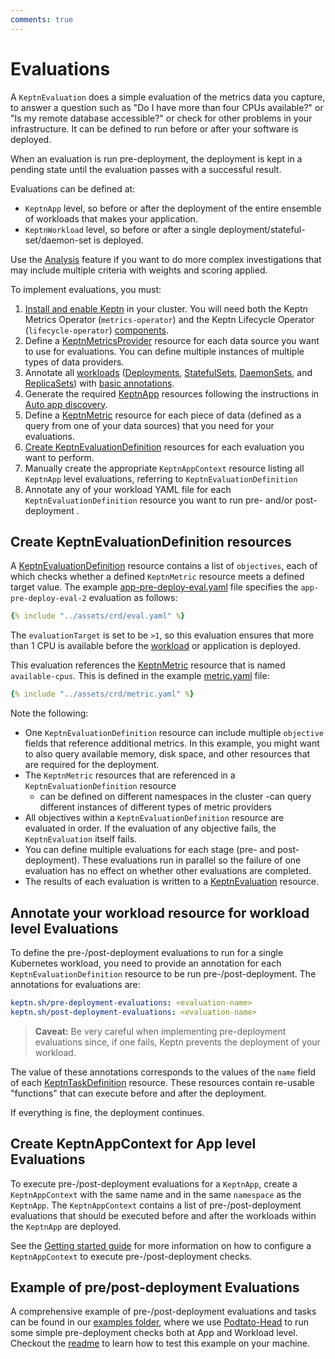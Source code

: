 ```yaml
---
comments: true
---
```


# Evaluations

A `KeptnEvaluation` does a simple evaluation of the metrics data you capture,
to answer a question such as "Do I have more than four CPUs available?"
or "Is my remote database accessible?"
or check for other problems in your infrastructure.
It can be defined to run before or after your software is deployed.

When an evaluation is run pre-deployment,
the deployment is kept in a pending state
until the evaluation passes with a successful result.

Evaluations can be defined at:

- `KeptnApp` level, so before or after the deployment of the
  entire ensemble of workloads that makes your application.
- `KeptnWorkload` level, so before or after a single deployment/stateful-set/daemon-set is deployed.

Use the
[Analysis](slo.md)
feature if you want to do more complex investigations
that may include multiple criteria with weights and scoring applied.

To implement evaluations, you must:

1. [Install and enable Keptn](../installation/index.md)
   in your cluster.
   You will need both the
   Keptn Metrics Operator (`metrics-operator`)
   and the Keptn Lifecycle Operator (`lifecycle-operator`)
   [components](../components/index.md).
1. Define a
   [KeptnMetricsProvider](../reference/crd-reference/metricsprovider.md)
   resource for each data source you want to use for evaluations.
   You can define multiple instances of multiple types of data providers.
1. Annotate all
   [workloads](https://kubernetes.io/docs/concepts/workloads/)
   ([Deployments](https://kubernetes.io/docs/concepts/workloads/controllers/deployment/),
   [StatefulSets](https://kubernetes.io/docs/concepts/workloads/controllers/statefulset/),
   [DaemonSets](https://kubernetes.io/docs/concepts/workloads/controllers/daemonset/),
   and
   [ReplicaSets](https://kubernetes.io/docs/concepts/workloads/controllers/replicaset/))
   with
   [basic annotations](integrate.md#basic-annotations).
1. Generate the required
   [KeptnApp](../reference/crd-reference/app.md)
   resources following the instructions in
   [Auto app discovery](auto-app-discovery.md).
1. Define a
   [KeptnMetric](../reference/crd-reference/metric.md)
   resource for each piece of data
   (defined as a query from one of your data sources)
   that you need for your evaluations.
1. [Create KeptnEvaluationDefinition](#create-keptnevaluationdefinition-resources)
   resources for each evaluation you want to perform.
1. Manually create the appropriate `KeptnAppContext` resource
   listing all `KeptnApp` level evaluations, referring to `KeptnEvaluationDefinition`
1. Annotate any of your workload YAML file for each `KeptnEvaluationDefinition` resource
   you want to run pre- and/or post-deployment .

## Create KeptnEvaluationDefinition resources

A
[KeptnEvaluationDefinition](../reference/crd-reference/evaluationdefinition.md)
resource contains a list of `objectives`,
each of which checks whether a defined `KeptnMetric` resource
meets a defined target value.
The example
[app-pre-deploy-eval.yaml](https://github.com/keptn/lifecycle-toolkit/blob/main/examples/sample-app/version-2/app-pre-deploy-eval.yaml)
file specifies the `app-pre-deploy-eval-2` evaluation as follows:

```yaml
{% include "../assets/crd/eval.yaml" %}
```

The `evaluationTarget` is set to be `>1`,
so this evaluation ensures that more than 1 CPU is available
before the [workload](https://kubernetes.io/docs/concepts/workloads/) or application is deployed.

This evaluation references the
[KeptnMetric](../reference/crd-reference/metric.md) resource
that is named  `available-cpus`.
This is defined in the example
[metric.yaml](https://github.com/keptn/lifecycle-toolkit/blob/main/examples/sample-app/base/metric.yaml)
file:

```yaml
{% include "../assets/crd/metric.yaml" %}
```

Note the following:

- One `KeptnEvaluationDefinition` resource can include
  multiple `objective` fields that reference additional metrics.
  In this example, you might want to also query
  available memory, disk space, and other resources
  that are required for the deployment.
- The `KeptnMetric` resources that are referenced
  in a `KeptnEvaluationDefinition` resource
  - can be defined on different namespaces in the cluster
  -can query different instances of different types of metric providers
- All objectives within a `KeptnEvaluationDefinition` resource
  are evaluated in order.
  If the evaluation of any objective fails,
  the `KeptnEvaluation` itself fails.
- You can define multiple evaluations
  for each stage (pre- and post-deployment).
  These evaluations run in parallel so the failure of one evaluation
  has no effect on whether other evaluations are completed.
- The results of each evaluation
  is written to a
  [KeptnEvaluation](../reference/api-reference/lifecycle/v1alpha3/index.md#keptnevaluation)
  resource.

## Annotate your workload resource for workload level Evaluations

To define the pre-/post-deployment evaluations to run
for a single Kubernetes workload, you need to provide an annotation
for each `KeptnEvaluationDefinition` resource to be run
pre-/post-deployment.
The annotations for evaluations are:

```yaml
keptn.sh/pre-deployment-evaluations: <evaluation-name>
keptn.sh/post-deployment-evaluations: <evaluation-name>
```

   > **Caveat:** Be very careful when implementing pre-deployment evaluations
     since, if one fails, Keptn prevents the deployment of your workload.
   >

The value of these annotations corresponds
to the values of the `name` field of each
[KeptnTaskDefinition](../reference/crd-reference/taskdefinition.md)
resource.
These resources contain re-usable "functions"
that can execute before and after the deployment.

If everything is fine, the deployment continues.

## Create KeptnAppContext for App level Evaluations

To execute pre-/post-deployment evaluations for a `KeptnApp`,
create a `KeptnAppContext` with the same name and in the same `namespace` as the `KeptnApp`.
The `KeptnAppContext` contains a list of
pre-/post-deployment evaluations
that should be executed before and after the
workloads within the `KeptnApp` are deployed.

See the [Getting started guide](../getting-started/lifecycle-management.md#more-control-over-the-application)
for more information on how to configure a `KeptnAppContext`
to execute pre-/post-deployment checks.

## Example of pre/post-deployment Evaluations

A comprehensive example of pre-/post-deployment
evaluations and tasks can be found in our
[examples folder](https://github.com/keptn/lifecycle-toolkit/tree/main/examples/sample-app),
where we use [Podtato-Head](https://github.com/podtato-head/podtato-head)
to run some simple pre-deployment checks both at App and Workload level.
Checkout the [readme](https://github.com/keptn/lifecycle-toolkit/blob/main/examples/sample-app/README.md)
to learn how to test this example on your machine.
